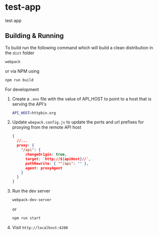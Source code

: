 # test-app #

test app

## Building & Running ##

To build run the following command which will build a clean distribution in the `dist` folder

``` sh
webpack
```
or via NPM using
```sh
npm run build
```

For development 

1. Create a `.env` file with the value of API_HOST to point to a host that is serving the API's
   ```sh
   API_HOST=httpbin.org
   ```
2. Update `wbepack.config.js` to update the ports and url prefixes for proxying from the remote API host
   ```json
   {
     //...
     proxy: {
       "/api": {
         changeOrigin: true,
         target: `http://${apiHost}//`,
         pathRewrite: { "^/api": "" },
         agent: proxyAgent
       }
     }
   }
   ```
3. Run the dev server
   ```sh
   webpack-dev-server
   ```
   or 
   ```sh
   npm run start
   ```
4. Visit `http://localhost:4200`
